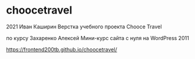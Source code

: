 # choocetravel
2021 Иван Каширин Верстка учебного проекта Chooce Travel

по курсу Захаренко Алексей Мини-курс сайта с нуля на WordPress 2011

https://frontend200tb.github.io/choocetravel/

